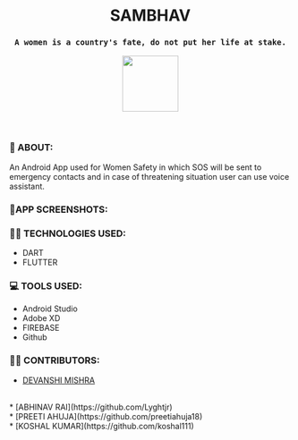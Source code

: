 # <center> SAMBHAV
### <center>`A women is a country's fate, do not put her life at stake.`

<p align="center">
<kbd>
<img src="logo.jpeg" width="100"/>
</p>
</kbd>
<br>

### 💭 ABOUT:
An Android App used for Women Safety in which SOS will be sent to emergency contacts and in case of threatening situation user can use voice assistant.
<br>

### 📱APP SCREENSHOTS:

### 👩‍💻 TECHNOLOGIES USED:
  * DART
  * FLUTTER
  
  

### 💻 TOOLS USED:
   * Android Studio
   * Adobe XD
   * FIREBASE
   * Github

### 🤝🏼 CONTRIBUTORS:
  * [DEVANSHI MISHRA](https://github.com/devanshi-code)
  <br>
  * [ABHINAV RAI](https://github.com/Lyghtjr)
  <br>
  * [PREETI AHUJA](https://github.com/preetiahuja18)
  <br>
  * [KOSHAL KUMAR](https://github.com/koshal111)